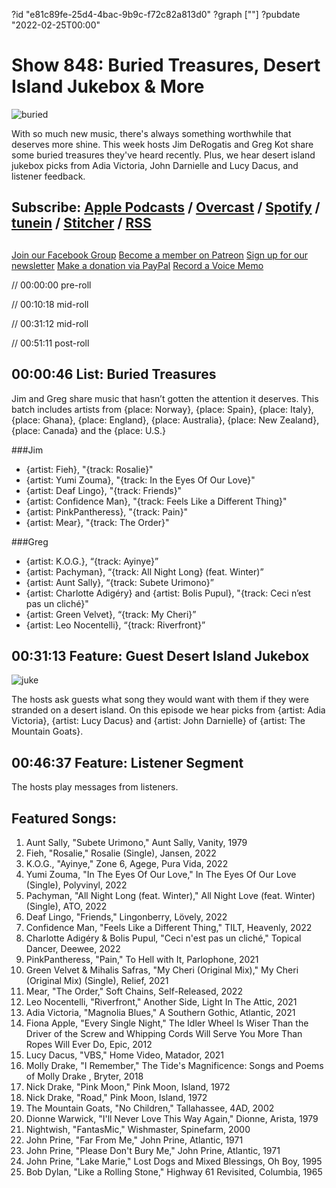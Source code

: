 ?id "e81c89fe-25d4-4bac-9b9c-f72c82a813d0"
?graph [""]
?pubdate "2022-02-25T00:00"
# Show 848: Buried Treasures, Desert Island Jukebox & More
![buried](https://static.soundopinions.org/images/2022/buried.jpeg)

With so much new music, there's always something worthwhile that deserves more shine. This week hosts Jim DeRogatis and Greg Kot share some buried treasures they've heard recently. Plus, we hear desert island jukebox picks from Adia Victoria, John Darnielle and Lucy Dacus, and listener feedback. 


## Subscribe: [Apple Podcasts](https://itunes.apple.com/us/podcast/sound-opinions/id94793843) / [Overcast](https://overcast.fm/itunes94793843/sound-opinions) / [Spotify](https://open.spotify.com/show/1kNR8YL7TBrQuRxDdS4wtU) / [tunein](https://tunein.com/podcasts/Music-Podcasts/Sound-Opinions-p60273/) / [Stitcher](http://www.stitcher.com/podcast/sound-opinions) / [RSS](https://feeds.simplecast.com/Nn6fjnB0)


##
[Join our Facebook Group](https://bit.ly/3sivr9T)
[Become a member on Patreon](https://bit.ly/3slWZvc)
[Sign up for our newsletter](https://bit.ly/3eEvRnG)
[Make a donation via PayPal](https://bit.ly/3dmt9lU)
[Record a Voice Memo](https://bit.ly/2RyD5Ah)



// 00:00:00 pre-roll

// 00:10:18 mid-roll

// 00:31:12 mid-roll

// 00:51:11 post-roll


## 00:00:46 List: Buried Treasures

Jim and Greg share music that hasn’t gotten the attention it deserves. This batch includes artists from {place: Norway}, {place: Spain}, {place: Italy}, {place: Ghana}, {place: England}, {place: Australia}, {place: New Zealand}, {place: Canada} and the {place: U.S.} 

###Jim
- {artist: Fieh}, "{track: Rosalie}"
- {artist: Yumi Zouma}, "{track: In the Eyes Of Our Love}"
- {artist: Deaf Lingo}, "{track: Friends}"
- {artist: Confidence Man}, "{track: Feels Like a Different Thing}"
- {artist: PinkPantheress}, "{track: Pain}"
- {artist: Mear}, "{track: The Order}"


###Greg
- {artist: K.O.G.}, “{track: Ayinye}”
- {artist: Pachyman}, “{track: All Night Long} (feat. Winter)”
- {artist: Aunt Sally}, “{track: Subete Urimono}”
- {artist: Charlotte Adigéry} and {artist: Bolis Pupul}, "{track: Ceci n’est pas un cliché}"
- {artist: Green Velvet}, “{track: My Cheri}”
- {artist: Leo Nocentelli}, “{track: Riverfront}”


## 00:31:13 Feature: Guest Desert Island Jukebox
![juke](https://static.soundopinions.org/images/2022/jukebox.jpeg)

The hosts ask guests what song they would want with them if they were stranded on a desert island. On this episode we hear picks from {artist: Adia Victoria}, {artist: Lucy Dacus} and {artist: John Darnielle} of {artist: The Mountain Goats}.


## 00:46:37 Feature: Listener Segment

The hosts play messages from listeners.


## Featured Songs:

1. Aunt Sally, "Subete Urimono," Aunt Sally, Vanity, 1979
1. Fieh, "Rosalie," Rosalie (Single), Jansen, 2022
1. K.O.G., "Ayinye," Zone 6, Agege, Pura Vida, 2022
1. Yumi Zouma, "In The Eyes Of Our Love," In The Eyes Of Our Love (Single), Polyvinyl, 2022
1. Pachyman, "All Night Long (feat. Winter)," All Night Love (feat. Winter) (Single), ATO, 2022
1. Deaf Lingo, "Friends," Lingonberry, Lövely, 2022
1. Confidence Man, "Feels Like a Different Thing," TILT, Heavenly, 2022
1. Charlotte Adigéry & Bolis Pupul, "Ceci n'est pas un cliché," Topical Dancer, Deewee, 2022
1. PinkPantheress, "Pain," To Hell with It, Parlophone, 2021
1. Green Velvet & Mihalis Safras, "My Cheri (Original Mix)," My Cheri (Original Mix) (Single), Relief, 2021
1. Mear, "The Order," Soft Chains, Self-Released, 2022
1. Leo Nocentelli, "Riverfront," Another Side, Light In The Attic, 2021
1. Adia Victoria, "Magnolia Blues," A Southern Gothic, Atlantic, 2021
1. Fiona Apple, "Every Single Night," The Idler Wheel Is Wiser Than the Driver of the Screw and Whipping Cords Will Serve You More Than Ropes Will Ever Do, Epic, 2012
1. Lucy Dacus, "VBS," Home Video, Matador, 2021
1. Molly Drake, "I Remember," The Tide's Magnificence: Songs and Poems of Molly Drake , Bryter, 2018
1. Nick Drake, "Pink Moon," Pink Moon, Island, 1972
1. Nick Drake, "Road," Pink Moon, Island, 1972
1. The Mountain Goats, "No Children," Tallahassee, 4AD, 2002
1. Dionne Warwick, "I'll Never Love This Way Again," Dionne, Arista, 1979
1. Nightwish, "FantasMic," Wishmaster, Spinefarm, 2000
1. John Prine, "Far From Me," John Prine, Atlantic, 1971
1. John Prine, "Please Don't Bury Me," John Prine, Atlantic, 1971
1. John Prine, "Lake Marie," Lost Dogs and Mixed Blessings, Oh Boy, 1995
1. Bob Dylan, "Like a Rolling Stone," Highway 61 Revisited, Columbia, 1965